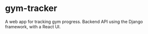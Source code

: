 # gym-tracker

A web app for tracking gym progress. Backend API using the Django framework, with a React UI.
